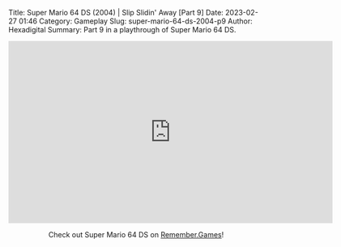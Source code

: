 Title: Super Mario 64 DS (2004) | Slip Slidin' Away [Part 9]
Date: 2023-02-27 01:46
Category: Gameplay
Slug: super-mario-64-ds-2004-p9
Author: Hexadigital
Summary: Part 9 in a playthrough of Super Mario 64 DS.

<center><iframe src="https://www.youtube.com/embed/qZYPoUqADG0?feature=oembed" allow="accelerometer; autoplay; encrypted-media; gyroscope; picture-in-picture" width="640" height="360" frameborder="0"></iframe>

Check out Super Mario 64 DS on [Remember.Games](https://remember.games/game/2250/super-mario-64-ds/)!</center>

